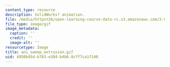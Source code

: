 ```yaml
---
content_type: resource
description: SolidWorks? animation.
file: /media/https%3A/open-learning-course-data-rc.s3.amazonaws.com/2-000-how-and-why-machines-work-spring-2002/4950b45db783e384b4b68cff7ca1f140_ani_sweep_extrusion.gif
file_type: image/gif
image_metadata:
  caption: ''
  credit: ''
  image-alt: ''
resourcetype: Image
title: ani_sweep_extrusion.gif
uid: 4950b45d-b783-e384-b4b6-8cff7ca1f140
---
```

